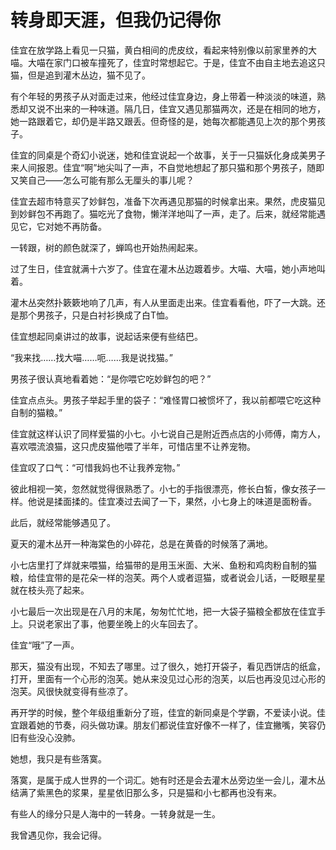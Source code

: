 # 转身即天涯，但我仍记得你

佳宜在放学路上看见一只猫，黄白相间的虎皮纹，看起来特别像以前家里养的大喵。大喵在家门口被车撞死了，佳宜时常想起它。于是，佳宜不由自主地去追这只猫，但是追到灌木丛边，猫不见了。 

有个年轻的男孩子从对面走过来，他经过佳宜身边，身上带着一种淡淡的味道，熟悉却又说不出来的一种味道。隔几日，佳宜又遇见那猫两次，还是在相同的地方，她一路跟着它，却仍是半路又跟丢。但奇怪的是，她每次都能遇见上次的那个男孩子。 

佳宜的同桌是个奇幻小说迷，她和佳宜说起一个故事，关于一只猫妖化身成美男子来人间报恩。佳宜“啊”地尖叫了一声，不自觉地想起了那只猫和那个男孩子，随即又笑自己——怎么可能有那么无厘头的事儿呢？ 

佳宜去超市特意买了妙鲜包，准备下次再遇见那猫的时候拿出来。果然，虎皮猫见到妙鲜包不再跑了。猫吃光了食物，懒洋洋地叫了一声，走了。后来，就经常能遇见它，它对她不再防备。 

一转跟，树的颜色就深了，蝉鸣也开始热闹起来。 

过了生日，佳宜就满十六岁了。佳宜在灌木丛边踱着步。大喵、大喵，她小声地叫着。 

灌木丛突然扑簌簌地响了几声，有人从里面走出来。佳宜看看他，吓了一大跳。还是那个男孩子，只是白衬衫换成了白T恤。 

佳宜想起同桌讲过的故事，说起话来便有些结巴。 

“我来找……找大喵……呃……我是说找猫。” 

男孩子很认真地看着她：“是你喂它吃妙鲜包的吧？” 

佳宜点点头。男孩子举起手里的袋子：“难怪胃口被惯坏了，我以前都喂它吃这种自制的猫粮。” 

佳宜就这样认识了同样爱猫的小七。小七说自己是附近西点店的小师傅，南方人，喜欢喂流浪猫，这只虎皮猫他喂了半年，可惜店里不让养宠物。 

佳宜叹了口气：“可惜我妈也不让我养宠物。” 

彼此相视一笑，忽然就觉得很熟悉了。小七的手指很漂亮，修长白皙，像女孩子一样。他说是揉面揉的。佳宜凑过去闻了一下，果然，小七身上的味道是面粉香。 

此后，就经常能够遇见了。 

夏天的灌木丛开一种海棠色的小碎花，总是在黄昏的时候落了满地。 

小七店里打了烊就来喂猫，给猫带的是用玉米面、大米、鱼粉和鸡肉粉自制的猫粮，给佳宜带的是花朵一样的泡芙。两个人或者逗猫，或者说会儿话，一眨眼星星就在枝头亮了起来。 

小七最后一次出现是在八月的末尾，匆匆忙忙地，把一大袋子猫粮全都放在佳宜手上。只说老家出了事，他要坐晚上的火车回去了。 

佳宜“哦”了一声。 

那天，猫没有出现，不知去了哪里。过了很久，她打开袋子，看见西饼店的纸盒，打开，里面有一个心形的泡芙。她从来没见过心形的泡芙，以后也再没见过心形的泡芙。风很快就变得有些凉了。 

再开学的时候，整个年级组重新分了班，佳宜的新同桌是个学霸，不爱读小说。佳宜跟着她的节奏，闷头做功课。朋友们都说佳宜好像不一样了，佳宜撇嘴，笑容仍旧有些没心没肺。 

她想，我只是有些落寞。 

落寞，是属于成人世界的一个词汇。她有时还是会去灌木丛旁边坐一会儿，灌木丛结满了紫黑色的浆果，星星依旧那么多，只是猫和小七都再也没有来。 

有些人的缘分只是人海中的一转身。一转身就是一生。 

我曾遇见你，我会记得。